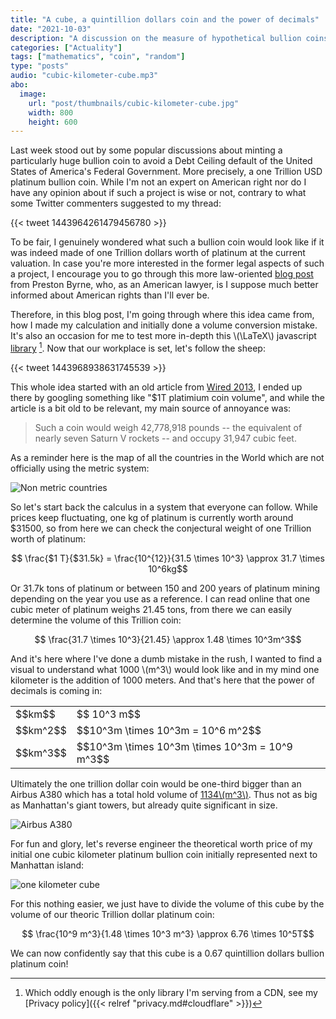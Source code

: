 ```yaml
---
title: "A cube, a quintillion dollars coin and the power of decimals"
date: "2021-10-03"
description: "A discussion on the measure of hypothetical bullion coins and bars"
categories: ["Actuality"]
tags: ["mathematics", "coin", "random"]
type: "posts"
audio: "cubic-kilometer-cube.mp3"
abo:
  image:
    url: "post/thumbnails/cubic-kilometer-cube.jpg"
    width: 800
    height: 600
---
```


Last week stood out by some popular discussions about minting a particularly huge bullion coin to avoid a Debt Ceiling default of the United States of America's Federal Government. More precisely, a one Trillion USD platinum bullion coin. While I'm not an expert on American right nor do I have any opinion about if such a project is wise or not, contrary to what some Twitter commenters suggested to my thread:

{{< tweet 1443964261479456780 >}}

To be fair, I genuinely wondered what such a bullion coin would look like if it was indeed made of one Trillion dollars worth of platinum at the current valuation. In case you're more interested in the former legal aspects of such a project, I encourage you to go through this more law-oriented [blog post](https://prestonbyrne.com/2021/09/30/illegalcoin/) from Preston Byrne, who, as an American lawyer, is I suppose much better informed about American rights than I'll ever be.

Therefore, in this blog post, I'm going through where this idea came from, how I made my calculation and initially done a volume conversion mistake. It's also an occasion for me to test more in-depth this \\(\LaTeX\\) javascript [library](https://cdnjs.cloudflare.com/ajax/libs/mathjax/2.7.1/MathJax.js) [^1]. Now that our workplace is set, let's follow the sheep:

{{< tweet 1443968938631745539 >}}

This whole idea started with an old article from [Wired 2013](https://www.wired.com/2013/01/1-trillion-platinum-coin/), I ended up there by googling something like "$1T platimium coin volume", and while the article is a bit old to be relevant, my main source of annoyance was:

> Such a coin would weigh 42,778,918 pounds -- the equivalent of nearly seven Saturn V rockets -- and occupy 31,947 cubic feet.

As a reminder here is the map of all the countries in the World which are not officially using the metric system:

![Non metric countries](/post/a-cube/countries.png)

So let's start back the calculus in a system that everyone can follow. While prices keep fluctuating, one kg of platinum is currently worth around $31500, so from here we can check the conjectural weight of one Trillion worth of platinum:

$$ \frac{$1 T}{$31.5k} = \frac{10^{12}}{31.5 \times 10^3} \approx 31.7 \times 10^6kg$$

Or 31.7k tons of platinum or between 150 and 200 years of platinum mining depending on the year you use as a reference. I can read online that one cubic meter of platinum weighs 21.45 tons, from there we can easily determine the volume of this Trillion coin:

$$ \frac{31.7 \times 10^3}{21.45} \approx 1.48 \times 10^3m^3$$

And it's here where I've done a dumb mistake in the rush, I wanted to find a visual to understand what 1000 \\(m^3\\) would look like and in my mind one kilometer is the addition of 1000 meters. And that's here that the power of decimals is coming in:

<table>
	  <tr>
		<td>$$km$$</td>
		<td>$$ 10^3 m$$</td> 
	  </tr>
	<tr>
		<td>$$km^2$$</td>
		<td>$$10^3m \times 10^3m = 10^6 m^2$$</td> 
	</tr>
    	<tr>
		<td>$$km^3$$</td>
		<td>$$10^3m \times 10^3m \times 10^3m = 10^9 m^3$$</td> 
	</tr>
</table>

Ultimately the one trillion dollar coin would be one-third bigger than an Airbus A380 which has a total hold volume of [1134\\(m^3\\)](https://www.aerospace-technology.com/projects/airbus_a380/). Thus not as big as Manhattan's giant towers, but already quite significant in size.

![Airbus A380](/post/a-cube/airbus.png)

For fun and glory, let's reverse engineer the theoretical worth price of my initial one cubic kilometer platinum bullion coin initially represented next to Manhattan island:

![one kilometer cube](/post/a-cube/cube.jpg)

For this nothing easier, we just have to divide the volume of this cube by the volume of our theoric Trillion dollar platinum coin:

$$ \frac{10^9 m^3}{1.48 \times 10^3 m^3} \approx 6.76 \times 10^5T$$

We can now confidently say that this cube is a 0.67 quintillion dollars bullion platinum coin!

[^1]: Which oddly enough is the only library I'm serving from a CDN, see my [Privacy policy]({{< relref "privacy.md#cloudflare" >}})
